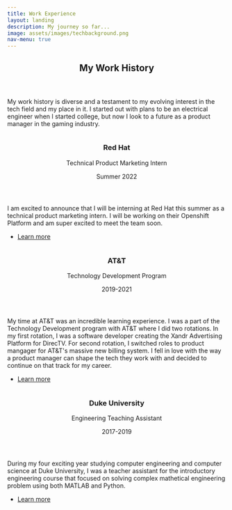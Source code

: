 ```yaml
---
title: Work Experience
layout: landing
description: My journey so far...
image: assets/images/techbackground.png
nav-menu: true
---
```


<!-- Main -->
<div id="main">

<!-- One -->
<section id="one">
	<div class="inner">
		<header class="major">
			<h2>My Work History</h2>
		</header>
		<p>My work history is diverse and a testament to my evolving interest in the tech field and my place in it. I started out with plans to be an electrical engineer when I started college, but now I look to a future as a product manager in the gaming industry.</p>
	</div>
</section>

<!-- Two -->
<section id="two" class="spotlights">
	<section>
		<a href="https://www.redhat.com/en" class="image">
			<img src="{% link assets/images/redhat.png %}" alt="" data-position="center center" />
		</a>
		<div class="content">
			<div class="inner">
				<header class="major">
					<h3>Red Hat</h3>
					<p>Technical Product Marketing Intern</p>
					<p>Summer 2022</p>
				</header>
				<p>I am excited to announce that I will be interning at Red Hat this summer as a technical product marketing intern. I will be working on their Openshift Platform and am super excited to meet the team soon.</p>
				<ul class="actions">
					<li><a href="https://www.redhat.com/en" class="button">Learn more</a></li>
				</ul>
			</div>
		</div>
	</section>
	<section>
		<a href="https://www.att.com/" class="image">
			<img src="{% link assets/images/att.png %}" alt="" data-position="top center" />
		</a>
		<div class="content">
			<div class="inner">
				<header class="major">
					<h3>AT&T</h3>
					<p>Technology Development Program</p>
					<p>2019-2021</p>
				</header>
				<p>My time at AT&T was an incredible learning experience. I was a part of the Technology Development program with AT&T where I did two rotations. In my first rotation, I was a software developer creating the Xandr Advertising Platform for DirecTV. For second rotation, I switched roles to product mangager for AT&T's massive new billing system. I fell in love with the way a product manager can shape the tech they work with and decided to continue on that track for my career.</p>
				<ul class="actions">
					<li><a href="https://www.att.com/" class="button">Learn more</a></li>
				</ul>
			</div>
		</div>
	</section>
	<section>
		<a href="https://pratt.duke.edu/" class="image">
			<img src="{% link assets/images/duke.jpg %}" alt="" data-position="25% 25%" />
		</a>
		<div class="content">
			<div class="inner">
				<header class="major">
					<h3>Duke University</h3>
					<p>Engineering Teaching Assistant</p>
					<p>2017-2019</p>
				</header>
				<p>During my four exciting year studying computer engineering and computer science at Duke University, I was a teacher assistant for the introductory engineering course that focused on solving complex mathetical engineering problem using both MATLAB and Python.</p>
				<ul class="actions">
					<li><a href="https://pratt.duke.edu/" class="button">Learn more</a></li>
				</ul>
			</div>
		</div>
	</section>
</section>

</div>
